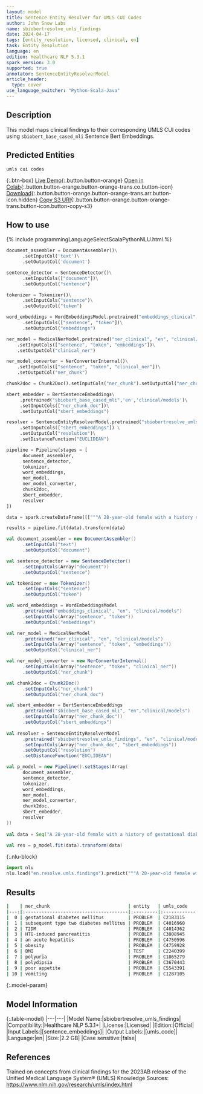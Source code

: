```yaml
---
layout: model
title: Sentence Entity Resolver for UMLS CUI Codes
author: John Snow Labs
name: sbiobertresolve_umls_findings
date: 2024-04-17
tags: [entity_resolution, licensed, clinical, en]
task: Entity Resolution
language: en
edition: Healthcare NLP 5.3.1
spark_version: 3.0
supported: true
annotator: SentenceEntityResolverModel
article_header:
  type: cover
use_language_switcher: "Python-Scala-Java"
---
```


## Description

This model maps clinical findings to their corresponding UMLS CUI codes using `sbiobert_base_cased_mli` Sentence Bert Embeddings. 

## Predicted Entities

`umls cui codes`

{:.btn-box}
[Live Demo](https://demo.johnsnowlabs.com/healthcare/ER_UMLS_CUI/){:.button.button-orange}
[Open in Colab](https://colab.research.google.com/github/JohnSnowLabs/spark-nlp-workshop/blob/master/tutorials/Certification_Trainings/Healthcare/3.Clinical_Entity_Resolvers.ipynb){:.button.button-orange.button-orange-trans.co.button-icon}
[Download](https://s3.amazonaws.com/auxdata.johnsnowlabs.com/clinical/models/sbiobertresolve_umls_findings_en_5.3.1_3.0_1713375254140.zip){:.button.button-orange.button-orange-trans.arr.button-icon.hidden}
[Copy S3 URI](s3://auxdata.johnsnowlabs.com/clinical/models/sbiobertresolve_umls_findings_en_5.3.1_3.0_1713375254140.zip){:.button.button-orange.button-orange-trans.button-icon.button-copy-s3}

## How to use



<div class="tabs-box" markdown="1">
{% include programmingLanguageSelectScalaPythonNLU.html %}

```python
document_assembler = DocumentAssembler()\
      .setInputCol('text')\
      .setOutputCol('document')

sentence_detector = SentenceDetector()\
      .setInputCols(["document"])\
      .setOutputCol("sentence")

tokenizer = Tokenizer()\
      .setInputCols("sentence")\
      .setOutputCol("token")

word_embeddings = WordEmbeddingsModel.pretrained("embeddings_clinical", "en", "clinical/models")\
      .setInputCols(["sentence", "token"])\
      .setOutputCol("embeddings")

ner_model = MedicalNerModel.pretrained("ner_clinical", "en", "clinical/models")\
    .setInputCols(["sentence", "token", "embeddings"])\
    .setOutputCol("clinical_ner")

ner_model_converter = NerConverterInternal()\
    .setInputCols(["sentence", "token", "clinical_ner"])\
    .setOutputCol("ner_chunk")

chunk2doc = Chunk2Doc().setInputCols("ner_chunk").setOutputCol("ner_chunk_doc")

sbert_embedder = BertSentenceEmbeddings\
     .pretrained("sbiobert_base_cased_mli",'en','clinical/models')\
     .setInputCols(["ner_chunk_doc"])\
     .setOutputCol("sbert_embeddings")

resolver = SentenceEntityResolverModel.pretrained("sbiobertresolve_umls_findings","en", "clinical/models") \
     .setInputCols(["sbert_embeddings"]) \
     .setOutputCol("resolution")\
     .setDistanceFunction("EUCLIDEAN")

pipeline = Pipeline(stages = [
      document_assembler, 
      sentence_detector, 
      tokenizer, 
      word_embeddings, 
      ner_model, 
      ner_model_converter, 
      chunk2doc, 
      sbert_embedder, 
      resolver
])

data = spark.createDataFrame([["""A 28-year-old female with a history of gestational diabetes mellitus diagnosed eight years prior to presentation and subsequent type two diabetes mellitus (T2DM), one prior episode of HTG-induced pancreatitis three years prior to presentation, associated with an acute hepatitis, and obesity with a BMI of 33.5 kg/m2, presented with a one-week history of polyuria, polydipsia, poor appetite, and vomiting."""]]).toDF("text")

results = pipeline.fit(data).transform(data)
```
```scala
val document_assembler = new DocumentAssembler()
      .setInputCol("text")
      .setOutputCol("document")

val sentence_detector = new SentenceDetector()
      .setInputCols(Array("document"))
      .setOutputCol("sentence")

val tokenizer = new Tokenizer()
      .setInputCols("sentence")
      .setOutputCol("token")

val word_embeddings = WordEmbeddingsModel
      .pretrained("embeddings_clinical", "en", "clinical/models")
      .setInputCols(Array("sentence", "token"))
      .setOutputCol("embeddings")

val ner_model = MedicalNerModel
      .pretrained("ner_clinical", "en", "clinical/models")
      .setInputCols(Array("sentence", "token", "embeddings"))
      .setOutputCol("clinical_ner")

val ner_model_converter = new NerConverterInternal()
      .setInputCols(Array("sentence", "token", "clinical_ner"))
      .setOutputCol("ner_chunk")

val chunk2doc = Chunk2Doc()
      .setInputCols("ner_chunk")
      .setOutputCol("ner_chunk_doc")

val sbert_embedder = BertSentenceEmbeddings
      .pretrained("sbiobert_base_cased_mli", "en","clinical/models")
      .setInputCols(Array("ner_chunk_doc"))
      .setOutputCol("sbert_embeddings")
    
val resolver = SentenceEntityResolverModel
      .pretrained("sbiobertresolve_umls_findings", "en", "clinical/models")
      .setInputCols(Array("ner_chunk_doc", "sbert_embeddings"))
      .setOutputCol("resolution")
      .setDistanceFunction("EUCLIDEAN")

val p_model = new Pipeline().setStages(Array(
      document_assembler, 
      sentence_detector, 
      tokenizer, 
      word_embeddings, 
      ner_model, 
      ner_model_converter, 
      chunk2doc, 
      sbert_embedder, 
      resolver
))
    
val data = Seq("A 28-year-old female with a history of gestational diabetes mellitus diagnosed eight years prior to presentation and subsequent type two diabetes mellitus (T2DM), one prior episode of HTG-induced pancreatitis three years prior to presentation, associated with an acute hepatitis, and obesity with a BMI of 33.5 kg/m2, presented with a one-week history of polyuria, polydipsia, poor appetite, and vomiting.").toDF("text")  

val res = p_model.fit(data).transform(data)
```

{:.nlu-block}
```python
import nlu
nlu.load("en.resolve.umls.findings").predict("""A 28-year-old female with a history of gestational diabetes mellitus diagnosed eight years prior to presentation and subsequent type two diabetes mellitus (T2DM), one prior episode of HTG-induced pancreatitis three years prior to presentation, associated with an acute hepatitis, and obesity with a BMI of 33.5 kg/m2, presented with a one-week history of polyuria, polydipsia, poor appetite, and vomiting.""")

```
</div>

## Results

```bash
|    | ner_chunk                             | entity   | umls_code   | resolution                                 | all_k_results                                       | all_k_distances                                 | all_k_cosine_distances                       | all_k_resolutions                                                              |
|---:|:--------------------------------------|:---------|:------------|:-------------------------------------------|:-------------------------------------------------------|:---------------------------------------------|:---------------------------------------------|:-------------------------------------------------------------------------------|
|  0 | gestational diabetes mellitus         | PROBLEM  | C2183115    | diabetes mellitus during pregnancy         | C2183115:::C3161145:::C3532257:::C4303558:::C3840222...| 5.2200:::6.3563:::6.9305:::7.1692:::7.2145...| 0.0401:::0.0596:::0.0717:::0.0750:::0.0773...| diabetes mellitus during pregnancy:::hx gestational diabetes:::gestational d...|
|  1 | subsequent type two diabetes mellitus | PROBLEM  | C4016960    | type 2 diabetes mellitus, association with | C4016960:::C3532488:::C4016735:::C4014362:::C5195213...| 5.5572:::6.4306:::6.9971:::7.0924:::7.3414...| 0.0464:::0.0622:::0.0751:::0.0763:::0.0828...| type 2 diabetes mellitus, association with:::history of diabetes mellitus ty...|
|  2 | T2DM                                  | PROBLEM  | C4014362    | type 2 diabetes mellitus (t2d)             | C4014362:::C1320657:::C4016960:::C4016735:::C0260526...| 7.2798:::7.7099:::8.2517:::8.6288:::8.7378...| 0.0821:::0.0929:::0.1043:::0.1171:::0.1163...| type 2 diabetes mellitus (t2d):::type diabetes:::type 2 diabetes mellitus, a...|
|  3 | HTG-induced pancreatitis              | PROBLEM  | C3808945    | secondary pancreatitis                     | C3808945:::C1835382:::C1556678:::C1556677:::C1963198...| 7.5300:::7.6941:::8.3460:::8.5169:::8.5591...| 0.0925:::0.0962:::0.1175:::0.1208:::0.1227...| secondary pancreatitis:::pancreatitis, acute in some:::grade 2 pancreatitis,...|
|  4 | an acute hepatitis                    | PROBLEM  | C4750596    | acute infectious hepatitis suspected       | C4750596:::C5233349:::C0151325:::C1861901:::C5232888...| 5.2956:::7.9441:::8.4300:::8.5172:::9.1431...| 0.0426:::0.0970:::0.1089:::0.1110:::0.1285...| acute infectious hepatitis suspected:::abnormal liver enzymes during acute e...|
|  5 | obesity                               | PROBLEM  | C4759928    | obesity                                    | C4759928:::C0311277:::C1556381:::C4016383:::C0426650...| 0.0000:::3.8693:::4.8495:::5.1270:::5.1356...| 0.0000:::0.0218:::0.0345:::0.0394:::0.0383...| obesity:::abdominal obesity:::extreme obesity:::obesity, association with:::...|
|  6 | BMI                                   | TEST     | C2240399    | body mass index [bmi]                      | C2240399:::C2959893:::C0578022:::C0518010:::C4718566...| 7.2832:::7.9722:::8.2007:::8.8003:::9.1121...| 0.0821:::0.0991:::0.1026:::0.1175:::0.1281...| body mass index [bmi]:::bmi (body mass index) centile:::body mass index find...|
|  7 | polyuria                              | PROBLEM  | C1865279    | foetal polyuria                            | C1865279:::C3670443:::C0042023:::C1735369:::C0232891...| 8.1070:::8.4710:::8.8332:::9.1023:::9.2617...| 0.1030:::0.1110:::0.1237:::0.1292:::0.1337...| foetal polyuria:::polyuria and polydipsia:::pollakiuria:::chronic hematuria:...|
|  8 | polydipsia                            | PROBLEM  | C3670443    | polyuria and polydipsia                    | C3670443:::C0220854:::C0020505:::C0585348:::C0422980...| 8.3037:::9.5939:::10.0704:::10.1917:::10.2...| 0.1057:::0.1381:::0.1573:::0.1641:::0.1675...| polyuria and polydipsia:::polypnea:::polyphagia:::biphasic stridor:::oscillo...|
|  9 | poor appetite                         | PROBLEM  | C5543391    | low appetite                               | C5543391:::C1971624:::C0541799:::C0576456:::C2077391...| 5.4947:::5.7668:::6.1978:::6.4132:::6.6587...| 0.0442:::0.0482:::0.0559:::0.0603:::0.0644...| low appetite:::lack of appetite:::bad taste:::poor feeding:::insufficient nu...|
| 10 | vomiting                              | PROBLEM  | C1287105    | vomit ph                                   | C1287105:::C4015188:::C4324485:::C0439039:::C0577080...| 5.1470:::5.8703:::6.1762:::6.1814:::6.2403...| 0.0398:::0.0514:::0.0579:::0.0571:::0.0589...| vomit ph:::cyclic vomiting:::discolored vomit:::c/o - vomiting:::finding of ...|
```

{:.model-param}
## Model Information

{:.table-model}
|---|---|
|Model Name:|sbiobertresolve_umls_findings|
|Compatibility:|Healthcare NLP 5.3.1+|
|License:|Licensed|
|Edition:|Official|
|Input Labels:|[sentence_embeddings]|
|Output Labels:|[umls_code]|
|Language:|en|
|Size:|2.2 GB|
|Case sensitive:|false|

## References

Trained on concepts from clinical findings for the 2023AB release of the Unified Medical Language System® (UMLS) Knowledge Sources: https://www.nlm.nih.gov/research/umls/index.html
